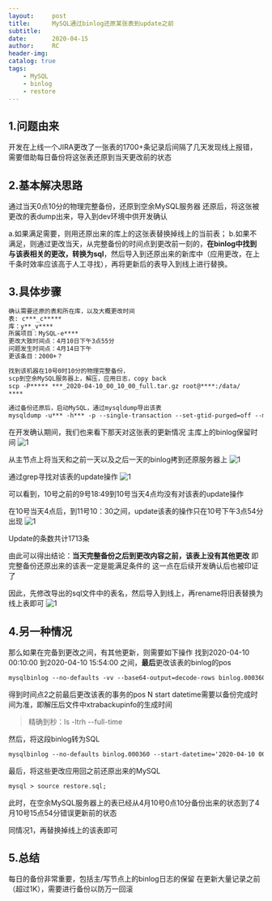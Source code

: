 ```yaml
---
layout:     post
title:      MySQL通过binlog还原某张表到update之前
subtitle:  	
date:       2020-04-15
author:     RC
header-img: 
catalog: true
tags:
    - MySQL
    - binlog
    - restore
---
```


## 1.问题由来

开发在上线一个JIRA更改了一张表的1700+条记录后间隔了几天发现线上报错，需要借助每日备份将这张表还原到当天更改前的状态

## 2.基本解决思路

通过当天0点10分的物理完整备份，还原到空余MySQL服务器
还原后，将这张被更改的表dump出来，导入到dev环境中供开发确认

a.如果满足需要，则用还原出来的库上的这张表替换掉线上的当前表；
b.如果不满足，则通过更改当天，从完整备份的时间点到更改前一刻的，**在binlog中找到与该表相关的更改，转换为sql**，然后导入到还原出来的新库中（应用更改，在上千条时效率应该高于人工寻找），再将更新后的表导入到线上进行替换。

## 3.具体步骤

```html
确认需要还原的表和所在库，以及大概更改时间
表: c***_c*****
库：y**_v****
所属项目：MySQL-e****
更改大致时间点：4月10日下午3点55分
问题发生时间点：4月14日下午
更该条目：2000+？
```

```html
找到该机器在10号0时10分的物理完整备份，
scp到空余MySQL服务器上，解压，应用日志，copy back
scp -P***** ***_2020-04-10_00_10_00_full.tar.gz root@****:/data/
****

通过备份还原后，启动MySQL，通过mysqldump导出该表
mysqldump -u*** -h*** -p --single-transaction --set-gtid-purged=off --master-data=2 -R -E --triggers --databases=*** --tables=*** > ***_20200414_restore.sql
```
在开发确认期间，我们也来看下那天对这张表的更新情况
主库上的binlog保留时间
![1](https://i.postimg.cc/2jPhh6Tf/Screenshot-4.png)

从主节点上将当天和之前一天以及之后一天的binlog拷到还原服务器上
![1](https://i.postimg.cc/hGy7jPh6/1.png)

通过grep寻找对该表的update操作
![1](https://i.postimg.cc/bNcSd5Ny/1595471073652.png)

可以看到，10号之前的9号18:49到10号当天4点均没有对该表的update操作

在10号当天4点后，到11号10：30之间，update该表的操作只在10号下午3点54分出现
![1](https://i.postimg.cc/DZ4mwr94/15954711437563.png)

Update的条数共计1713条

由此可以得出结论：**当天完整备份之后到更改内容之前，该表上没有其他更改**
即完整备份还原出来的该表一定是能满足条件的
这一点在后续开发确认后也被印证了

因此，先修改导出的sql文件中的表名，然后导入到线上，再rename将旧表替换为线上表即可
![1](https://i.postimg.cc/Pq9r9LCX/15954712316130.png)

## 4.另一种情况

那么如果在完备到更改之间，有其他更新，则需要如下操作
找到2020-04-10 00:10:00 到2020-04-10 15:54:00 之间，**最后**更改该表的binlog的pos
```html
mysqlbinlog --no-defaults -vv --base64-output=decode-rows binlog.000360 --start-datetime='2020-04-10 00:00:00' | grep -i -C 10 'UPDATE `***`.`***`'
```
得到时间点2之前最后更改该表的事务的pos N
start datetime需要以备份完成时间为准，即解压后文件中xtrabackupinfo的生成时间

> 精确到秒：ls -ltrh --full-time

然后，将这段binlog转为SQL
```html
mysqlbinlog --no-defaults binlog.000360 --start-datetime='2020-04-10 00:00:00' --stop-position=N -d *** --skip-gtids=true > restore.sql
```

最后，将这些更改应用回之前还原出来的MySQL
```html
mysql > source restore.sql;
```

此时，在空余MySQL服务器上的表已经从4月10号0点10分备份出来的状态到了4月10号15点54分错误更新前的状态

同情况1，再替换掉线上的该表即可

## 5.总结

每日的备份非常重要，包括主/写节点上的binlog日志的保留
在更新大量记录之前（超过1K），需要进行备份以防万一回滚